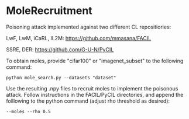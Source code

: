 # MoleRecruitment

Poisoning attack implemented against two different CL repositiories:

LwF, LwM, iCaRL, IL2M: https://github.com/mmasana/FACIL

SSRE, DER: https://github.com/G-U-N/PyCIL



To obtain moles, provide "cifar100" or "imagenet_subset" to the following command:
```
python mole_search.py --datasets "dataset"
```

Use the resulting .npy files to recruit moles to implement the poisonous attack. Follow instructions in the FACIL/PyCIL directories, and append the folllowing to the python command (adjust rho threshold as desired):

```
--moles --rho 0.5
```



